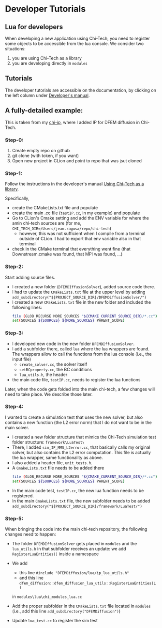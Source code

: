# Developer Tutorials

## Lua for developers

When developing a new application using Chi-Tech, you need to register some objects to be 
accessible from the lua console. We consider two situations:
1. you are using Chi-Tech as a library
2. you are developing directly in ```modules```


## Tutorials

The developer tutorials are accessible on the documentation, by clicking on the left column under
[Developer's manual](https://chi-tech.github.io/d7/db6/_programmer_manual.html).

## A fully-detailed example:
This is taken from my [chi-ip](https://github.com/ragusa/chi-ip), where I added
IP for DFEM diffusion in Chi-Tech. 

### Step-0:

1. Create empty repo on github
2. git clone (with token, if you want)
3. Open new project in CLion and point to repo that was jsut cloned

### Step-1:
Follow the instructions in the developer's manual [Using Chi-Tech as a library](https://chi-tech.github.io/d8/d99/_dev_man_using_lib.html).

Specifically,
- create the CMakeLists.txt file and populate
- create the main .cc file (```testIP.cc```, in my example) and populate
- Go to CLion's Cmake setting and add the ENV variable for where the amin chi-tech sources are 
(for me, ```CHI_TECH_DIR=/Users/jean.ragusa/repo/chi-tech```)
    - however, this was not sufficient when I compile from a terminal outside of CLion. I had to export that env 
  variable also in that terminal
- check in the CMake terminal that everything went fine (that Downstream.cmake was found, that MPI was found, ...)

### Step-2:

Start adding source files.
- I created a new folder (```DFEMDIffusionSolver```), added source code there.
- I had to update the ```CMakeLists.txt``` file at the upper level by adding ```add_subdirectory("${PROJECT_SOURCE_DIR}/DFEMDiffusionSolver/")```
- I created a new ```CMakeLists.txt``` file in the new folder and included the following lines:
   ```bash
   file (GLOB_RECURSE MORE_SOURCES "${CMAKE_CURRENT_SOURCE_DIR}/*.cc")
   set(SOURCES ${SOURCES} ${MORE_SOURCES} PARENT_SCOPE) 
   ```

### Step-3:

- I developed new code in the new folder ```DFEMDIffusionSolver```.
- I add a subfolder there, called ```lua``` where the lua wrappers are found. The wrappers allow to call the functions 
from the lua console (i.e., the input file)
    - ```create_solver.cc```, the solver itself
    - ```setBCproperty.cc```, the BC conditions
    - ```lua_utils.h```, the header
- the main code file, ```testIP.cc```, needs to register the lua functions

Later, when the code gets folded into the main chi-tech, a few changes will need to take place. We describe those later.

### Step-4:

I wanted to create a simulation test that uses the new solver, but also contains a new function (the L2 error norm) 
that I do not want to be in the main solver.

- I created a new folder structure that mimics the Chi-Tech simulation test folder structure: ```framework\LuaTest\ ```
- There, I added ```sim_IP_MMS_L2error.cc```, that basically calls my original solver, but also contains the L2 error 
computation. This file is actually the lua wrapper, same functionality as above.
- I also added a header file, ```unit_tests.h```.
- A ```CmakeLists.txt``` file needs to be added there
  ```bash
  file (GLOB_RECURSE MORE_SOURCES "${CMAKE_CURRENT_SOURCE_DIR}/*.cc")
  set(SOURCES ${SOURCES} ${MORE_SOURCES} PARENT_SCOPE)
   ```
- In the main code test, ```testIP.cc```, the new lua function needs to be registered.
- In the main ```CmakeLists.txt``` file, the new subfolder needs to be added ```add_subdirectory("${PROJECT_SOURCE_DIR}/framework/LuaTest/") ```

### Step-5:

When bringing the code into the main chi-tech repository,
the following changes need to happen:
- The folder ```DFEMDIffusionSolver``` gets placed in
  ```modules``` and the ```lua_utils.h``` in that subfolder
  receives an update: we add ```RegisterLuaEntities()``` inside a namespace
- We add
    - this line ```#include "DFEMDiffusion/lua/ip_lua_utils.h" ```
    - and this line ```dfem_diffusion::dfem_diffusion_lua_utils::RegisterLuaEntities(L)```

  in ```modules\lua\chi_modules_lua.cc```
- Add the proper subfolder in the ```CMakeLists.txt``` file
  located in ```modules``` (i.e., add this line ```add_subdirectory("DFEMDiffusion")```)
- Update ```lua_test.cc``` to register the sim test


